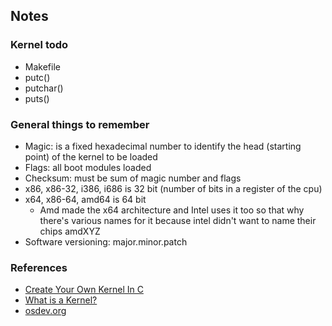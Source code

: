 ## Notes

### Kernel todo
- Makefile
- putc()
- putchar()
- puts()

### General things to remember
- Magic: is a fixed hexadecimal number to identify the head (starting point) of the kernel to be
  loaded
- Flags: all boot modules loaded
- Checksum: must be sum of magic number and flags
- x86, x86-32, i386, i686 is 32 bit (number of bits in a register of the cpu)
- x64, x86-64, amd64 is 64 bit
    - Amd made the x64 architecture and Intel uses it too so that why there's various names for it
      because intel didn't want to name their chips amdXYZ
- Software versioning: major.minor.patch

### References
- [Create Your Own Kernel In C](https://www.codeproject.com/Articles/1225196/Create-Your-Own-Kernel-In-C-2)
- [What is a Kernel?](https://en.wikipedia.org/wiki/Kernel_(operating_system))
- [osdev.org](https://osdev.org/Main_Page)
